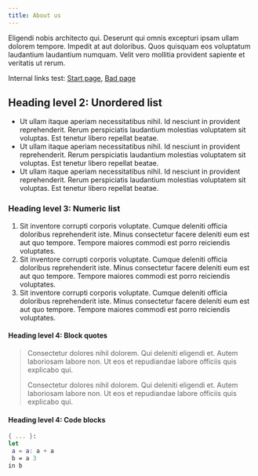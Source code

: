 ```yaml
---
title: About us
---
```

Eligendi nobis architecto qui. Deserunt qui omnis excepturi ipsam
ullam dolorem tempore. Impedit at aut doloribus. Quos quisquam eos
voluptatum laudantium laudantium numquam. Velit vero mollitia
provident sapiente et veritatis ut rerum.

Internal links test: [Start page](/en), [Bad page](/en/foobar)

## Heading level 2: Unordered list
- Ut ullam itaque aperiam necessitatibus nihil. Id nesciunt in
  provident reprehenderit. Rerum perspiciatis laudantium molestias
  voluptatem sit voluptas. Est tenetur libero repellat beatae.
- Ut ullam itaque aperiam necessitatibus nihil. Id nesciunt in
  provident reprehenderit. Rerum perspiciatis laudantium molestias
  voluptatem sit voluptas. Est tenetur libero repellat beatae.
- Ut ullam itaque aperiam necessitatibus nihil. Id nesciunt in
  provident reprehenderit. Rerum perspiciatis laudantium molestias
  voluptatem sit voluptas. Est tenetur libero repellat beatae.

### Heading level 3: Numeric list
1. Sit inventore corrupti corporis voluptate. Cumque deleniti officia
   doloribus reprehenderit iste. Minus consectetur facere deleniti eum
   est aut quo tempore. Tempore maiores commodi est porro reiciendis
   voluptates.
2. Sit inventore corrupti corporis voluptate. Cumque deleniti officia
   doloribus reprehenderit iste. Minus consectetur facere deleniti eum
   est aut quo tempore. Tempore maiores commodi est porro reiciendis
   voluptates.
3. Sit inventore corrupti corporis voluptate. Cumque deleniti officia
   doloribus reprehenderit iste. Minus consectetur facere deleniti eum
   est aut quo tempore. Tempore maiores commodi est porro reiciendis
   voluptates.

#### Heading level 4: Block quotes
> Consectetur dolores nihil dolorem. Qui deleniti eligendi et. Autem
> laboriosam labore non. Ut eos et repudiandae labore officiis quis
> explicabo qui.
>
> Consectetur dolores nihil dolorem. Qui deleniti eligendi et. Autem
> laboriosam labore non. Ut eos et repudiandae labore officiis quis
> explicabo qui.

#### Heading level 4: Code blocks
```nix
{ ... }:
let
 a = a: a + a
 b = a 3
in b
```
